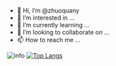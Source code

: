 - 👋 Hi, I’m @zhuoquany
- 👀 I’m interested in ...
- 🌱 I’m currently learning ...
- 💞️ I’m looking to collaborate on ...
- 📫 How to reach me ...



![info](https://github-readme-stats.vercel.app/api?username=zhuoquany&show_icons=true&count_private=true&hide=prs&theme=default_repocard)
[![Top Langs](https://github-readme-stats.vercel.app/api/top-langs/?username=zhuoquany&layout=compact&exclude_repo=zhuoquany.github.io&title_color=ffffff&icon_color=bb2acf&text_color=daf7dc&bg_color=151515)](https://github.com/zhuoquany/zhuoquany)
<!---
zhuoquany/zhuoquany is a ✨ special ✨ repository because its `README.md` (this file) appears on your GitHub profile.
You can click the Preview link to take a look at your changes.
--->

